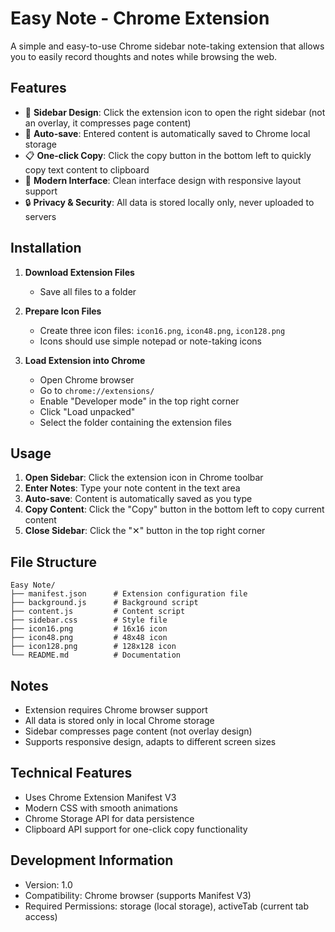 # Easy Note - Chrome Extension

A simple and easy-to-use Chrome sidebar note-taking extension that allows you to easily record thoughts and notes while browsing the web.

## Features

- 🚀 **Sidebar Design**: Click the extension icon to open the right sidebar (not an overlay, it compresses page content)
- 📝 **Auto-save**: Entered content is automatically saved to Chrome local storage
- 📋 **One-click Copy**: Click the copy button in the bottom left to quickly copy text content to clipboard
- 🎨 **Modern Interface**: Clean interface design with responsive layout support
- 🔒 **Privacy & Security**: All data is stored locally only, never uploaded to servers

## Installation

1. **Download Extension Files**
   - Save all files to a folder

2. **Prepare Icon Files**
   - Create three icon files: `icon16.png`, `icon48.png`, `icon128.png`
   - Icons should use simple notepad or note-taking icons

3. **Load Extension into Chrome**
   - Open Chrome browser
   - Go to `chrome://extensions/`
   - Enable "Developer mode" in the top right corner
   - Click "Load unpacked"
   - Select the folder containing the extension files

## Usage

1. **Open Sidebar**: Click the extension icon in Chrome toolbar
2. **Enter Notes**: Type your note content in the text area
3. **Auto-save**: Content is automatically saved as you type
4. **Copy Content**: Click the "Copy" button in the bottom left to copy current content
5. **Close Sidebar**: Click the "✕" button in the top right corner

## File Structure

```
Easy Note/
├── manifest.json      # Extension configuration file
├── background.js      # Background script
├── content.js         # Content script
├── sidebar.css        # Style file
├── icon16.png         # 16x16 icon
├── icon48.png         # 48x48 icon
├── icon128.png        # 128x128 icon
└── README.md          # Documentation
```

## Notes

- Extension requires Chrome browser support
- All data is stored only in local Chrome storage
- Sidebar compresses page content (not overlay design)
- Supports responsive design, adapts to different screen sizes

## Technical Features

- Uses Chrome Extension Manifest V3
- Modern CSS with smooth animations
- Chrome Storage API for data persistence
- Clipboard API support for one-click copy functionality

## Development Information

- Version: 1.0
- Compatibility: Chrome browser (supports Manifest V3)
- Required Permissions: storage (local storage), activeTab (current tab access) 